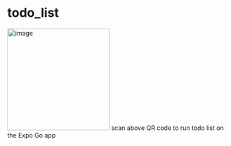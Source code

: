 # todo_list

<img width="233" alt="image" src="https://user-images.githubusercontent.com/66414385/167785321-b67f502e-1116-443f-9321-2b1237e2f5ba.png">
scan above QR code to run todo list on the Expo Go app
